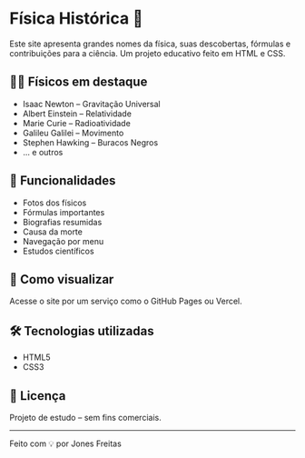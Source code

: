 # Física Histórica 🌌

Este site apresenta grandes nomes da física, suas descobertas, fórmulas e contribuições para a ciência. Um projeto educativo feito em HTML e CSS.

## 👨‍🔬 Físicos em destaque

- Isaac Newton – Gravitação Universal
- Albert Einstein – Relatividade
- Marie Curie – Radioatividade
- Galileu Galilei – Movimento
- Stephen Hawking – Buracos Negros
- ... e outros

## 📸 Funcionalidades

- Fotos dos físicos
- Fórmulas importantes
- Biografias resumidas
- Causa da morte
- Navegação por menu
- Estudos científicos

## 🚀 Como visualizar

Acesse o site por um serviço como o GitHub Pages ou Vercel.

## 🛠️ Tecnologias utilizadas

- HTML5
- CSS3

## 📄 Licença

Projeto de estudo – sem fins comerciais.

---

Feito com 💡 por Jones Freitas

